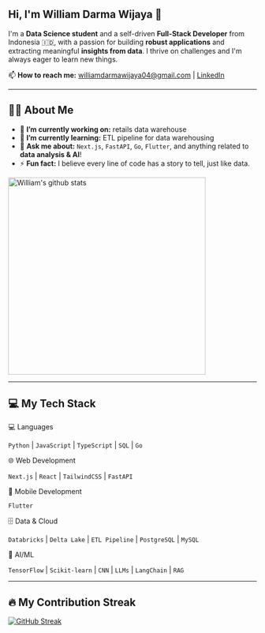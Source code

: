## Hi, I'm William Darma Wijaya 👋

I'm a **Data Science student** and a self-driven **Full-Stack Developer** from Indonesia 🇮🇩, with a passion for building **robust applications** and extracting meaningful **insights from data**. I thrive on challenges and I'm always eager to learn new things.

📫 **How to reach me:** [williamdarmawijaya04@gmail.com](mailto:williamdarmawijaya04@gmail.com) | [LinkedIn](https://linkedin.com/in/william-darma-wijaya)

---

## 👨‍💻 About Me
- 🔭 **I’m currently working on:** retails data warehouse
- 🌱 **I’m currently learning:** ETL pipeline for data warehousing
- 💬 **Ask me about:** `Next.js`, `FastAPI`, `Go`, `Flutter`, and anything related to **data analysis & AI**!
- ⚡ **Fun fact:** I believe every line of code has a story to tell, just like data.

<img src="https://github-readme-stats.vercel.app/api?username=william-darma-wijaya&show_icons=true&theme=tokyonight" alt="William's github stats" width="400"/>

---

## 💻 My Tech Stack

💻 Languages

`Python` | `JavaScript` | `TypeScript` | `SQL` | `Go`

🌐 Web Development

`Next.js` | `React` | `TailwindCSS` | `FastAPI`

📱 Mobile Development

`Flutter`

🗄️ Data & Cloud

`Databricks` | `Delta Lake` | `ETL Pipeline` | `PostgreSQL` | `MySQL`

🤖 AI/ML

`TensorFlow` | `Scikit-learn` | `CNN` | `LLMs` | `LangChain` | `RAG`

---

## 🔥 My Contribution Streak

[![GitHub Streak](https://streak-stats.demolab.com?user=william-darma-wijaya&theme=tokyonight&hide_border=true)](https://git.io/streak-stats)

